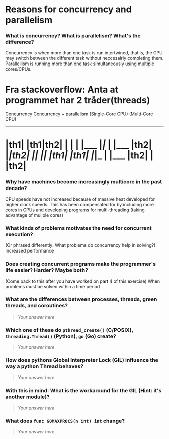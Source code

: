 # Reasons for concurrency and parallelism


 ### What is concurrency? What is parallelism? What's the difference?

  Concurrency is when more than one task is run intertwined, that is,
 the CPU may switch between the different task without neccesairly completing
 them.
 Parallellism is running more than one task simultaneously using multiple cores/CPUs.



 Fra stackoverflow:
 Anta at programmet har 2 tråder(threads)
 ========================================================
 Concurrency                 Concurrency + parallelism
 (Single-Core CPU)           (Multi-Core CPU)
  ___                         ___ ___
 |th1|                       |th1|th2|
 |   |                       |   |___
 |___|___                    |   |___
     |th2|                   |___|th2|
  ___|_|                    ___|___|
 |th1|                       |th1|
 |___|___                    |   |___
     |th2|                   |   |th2|
 ========================================================


 ### Why have machines become increasingly multicore in the past decade?
  CPU speeds have not increased because of massive heat developed for higher clock speeds.
 This has been compensated for by including more cores in CPUs and developing programs
 for multi-threading (taking advantage of muliple cores)

 ### What kinds of problems motivates the need for concurrent execution?
 (Or phrased differently: What problems do concurrency help in solving?)
  Increased performance

 ### Does creating concurrent programs make the programmer's life easier? Harder? Maybe both?
 (Come back to this after you have worked on part 4 of this exercise)
  When problems must be solved within a time period

 ### What are the differences between processes, threads, green threads, and coroutines?
 > *Your answer here*

 ### Which one of these do `pthread_create()` (C/POSIX), `threading.Thread()` (Python), `go` (Go) create?
 > *Your answer here*

 ### How does pythons Global Interpreter Lock (GIL) influence the way a python Thread behaves?
 > *Your answer here*

 ### With this in mind: What is the workaround for the GIL (Hint: it's another module)?
 > *Your answer here*

 ### What does `func GOMAXPROCS(n int) int` change?
 > *Your answer here*
